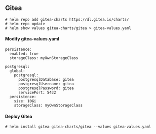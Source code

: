 ## Gitea
```
# helm repo add gitea-charts https://dl.gitea.io/charts/
# helm repo update
# helm show values gitea-charts/gitea > gitea-values.yaml
```
#### Modify gitea-values.yaml
```
persistence:
  enabled: true
  storageClass: myOwnStorageClass
```
```
postgresql:
  global:
    postgresql:
      postgresqlDatabase: gitea
      postgresqlUsername: gitea
      postgresqlPassword: gitea
      servicePort: 5432
  persistence:
    size: 10Gi
    storageClass: myOwnStorageClass
```

#### Deploy Gitea
```
# helm install gitea gitea-charts/gitea --values gitea-values.yaml
```
